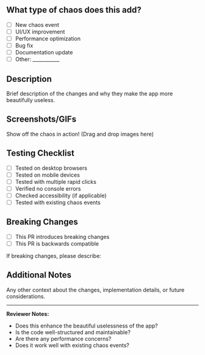 ## What type of chaos does this add?
- [ ] New chaos event
- [ ] UI/UX improvement  
- [ ] Performance optimization
- [ ] Bug fix
- [ ] Documentation update
- [ ] Other: ___________

## Description
Brief description of the changes and why they make the app more beautifully useless.

## Screenshots/GIFs
Show off the chaos in action! (Drag and drop images here)

## Testing Checklist
- [ ] Tested on desktop browsers
- [ ] Tested on mobile devices
- [ ] Tested with multiple rapid clicks
- [ ] Verified no console errors
- [ ] Checked accessibility (if applicable)
- [ ] Tested with existing chaos events

## Breaking Changes
- [ ] This PR introduces breaking changes
- [ ] This PR is backwards compatible

If breaking changes, please describe:

## Additional Notes
Any other context about the changes, implementation details, or future considerations.

---

**Reviewer Notes:**
- Does this enhance the beautiful uselessness of the app?
- Is the code well-structured and maintainable?
- Are there any performance concerns?
- Does it work well with existing chaos events?